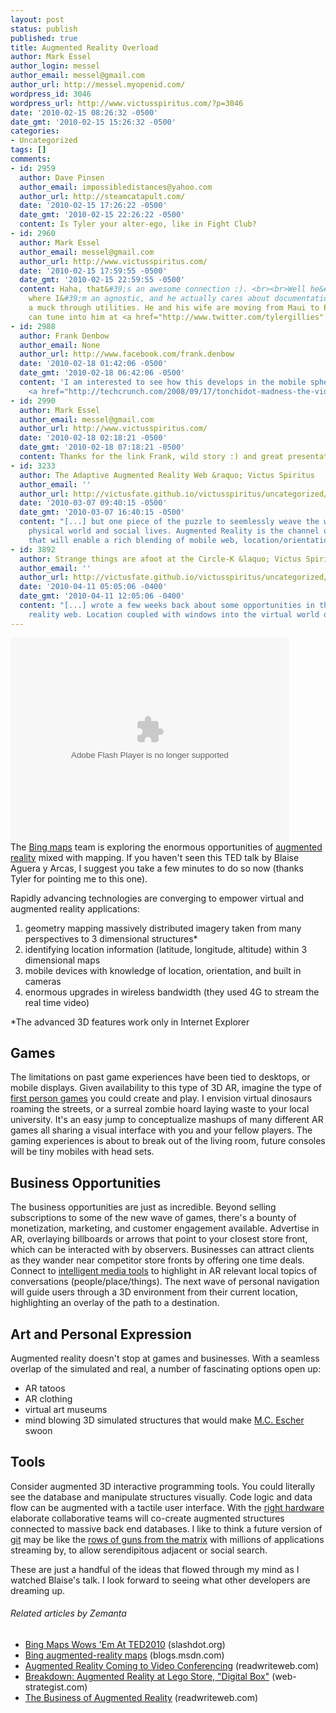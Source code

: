 ```yaml
---
layout: post
status: publish
published: true
title: Augmented Reality Overload
author: Mark Essel
author_login: messel
author_email: messel@gmail.com
author_url: http://messel.myopenid.com/
wordpress_id: 3046
wordpress_url: http://www.victusspiritus.com/?p=3046
date: '2010-02-15 08:26:32 -0500'
date_gmt: '2010-02-15 15:26:32 -0500'
categories:
- Uncategorized
tags: []
comments:
- id: 2959
  author: Dave Pinsen
  author_email: impossibledistances@yahoo.com
  author_url: http://steamcatapult.com/
  date: '2010-02-15 17:26:22 -0500'
  date_gmt: '2010-02-15 22:26:22 -0500'
  content: Is Tyler your alter-ego, like in Fight Club?
- id: 2960
  author: Mark Essel
  author_email: messel@gmail.com
  author_url: http://www.victusspiritus.com/
  date: '2010-02-15 17:59:55 -0500'
  date_gmt: '2010-02-15 22:59:55 -0500'
  content: Haha, that&#39;s an awesome connection :). <br><br>Well he&#39;s religious
    where I&#39;m an agnostic, and he actually cares about documentation where I run
    a muck through utilities. He and his wife are moving from Maui to Portland. You
    can tune into him at <a href="http://www.twitter.com/tylergillies" rel="nofollow">http://www.twitter.com/tylergillies</a>
- id: 2988
  author: Frank Denbow
  author_email: None
  author_url: http://www.facebook.com/frank.denbow
  date: '2010-02-18 01:42:06 -0500'
  date_gmt: '2010-02-18 06:42:06 -0500'
  content: 'I am interested to see how this develops in the mobile sphere (a la Tonchidot:
    <a href="http://techcrunch.com/2008/09/17/tonchidot-madness-the-video/" rel="nofollow">http://techcrunch.com/2008/09/17/tonchidot-madn...</a>)'
- id: 2990
  author: Mark Essel
  author_email: messel@gmail.com
  author_url: http://www.victusspiritus.com/
  date: '2010-02-18 02:18:21 -0500'
  date_gmt: '2010-02-18 07:18:21 -0500'
  content: Thanks for the link Frank, wild story :) and great presentation by Iguchi.
- id: 3233
  author: The Adaptive Augmented Reality Web &raquo; Victus Spiritus
  author_email: ''
  author_url: http://victusfate.github.io/victusspiritus/uncategorized/2010/03/07/the-adaptive-augmented-reality-web/
  date: '2010-03-07 09:40:15 -0500'
  date_gmt: '2010-03-07 16:40:15 -0500'
  content: "[...] but one piece of the puzzle to seemlessly weave the web within our
    physical world and social lives. Augmented Reality is the channel of opportunity
    that will enable a rich blending of mobile web, location/orientation, [...]"
- id: 3892
  author: Strange things are afoot at the Circle-K &laquo; Victus Spiritus
  author_email: ''
  author_url: http://victusfate.github.io/victusspiritus/uncategorized/2010/04/11/strange-things-are-afoot-at-the-circle-k/
  date: '2010-04-11 05:05:06 -0400'
  date_gmt: '2010-04-11 12:05:06 -0400'
  content: "[...] wrote a few weeks back about some opportunities in the augmented
    reality web. Location coupled with windows into the virtual world open up [...]"
---
```

<p><object classid="clsid:d27cdb6e-ae6d-11cf-96b8-444553540000" width="446" height="326" codebase="http://download.macromedia.com/pub/shockwave/cabs/flash/swflash.cab#version=6,0,40,0"><param name="allowFullScreen" value="true" /><param name="wmode" value="transparent" /><param name="bgColor" value="#ffffff" /><param name="flashvars" value="vu=http://video.ted.com/talks/dynamic/BlaiseAguerayArcas_2010-medium.mp4&amp;su=http://images.ted.com/images/ted/tedindex/embed-posters/BlaiseAgueraYArcas-2010.embed_thumbnail.jpg&amp;vw=432&amp;vh=240&amp;ap=0&amp;ti=766&amp;introDuration=16500&amp;adDuration=4000&amp;postAdDuration=2000&amp;adKeys=talk=blaise_aguera;year=2010;theme=a_taste_of_ted2010;theme=the_creative_spark;theme=new_on_ted_com;event=TED2010;&amp;preAdTag=tconf.ted/embed;tile=1;sz=512x288;" /><param name="src" value="http://video.ted.com/assets/player/swf/EmbedPlayer.swf" /><param name="bgcolor" value="#ffffff" /><param name="allowfullscreen" value="true" /><embed type="application/x-shockwave-flash" width="446" height="326" src="http://video.ted.com/assets/player/swf/EmbedPlayer.swf" flashvars="vu=http://video.ted.com/talks/dynamic/BlaiseAguerayArcas_2010-medium.mp4&amp;su=http://images.ted.com/images/ted/tedindex/embed-posters/BlaiseAgueraYArcas-2010.embed_thumbnail.jpg&amp;vw=432&amp;vh=240&amp;ap=0&amp;ti=766&amp;introDuration=16500&amp;adDuration=4000&amp;postAdDuration=2000&amp;adKeys=talk=blaise_aguera;year=2010;theme=a_taste_of_ted2010;theme=the_creative_spark;theme=new_on_ted_com;event=TED2010;&amp;preAdTag=tconf.ted/embed;tile=1;sz=512x288;" bgcolor="#ffffff" wmode="transparent" allowfullscreen="true"></embed></object><br />
The <a class="zem_slink" title="Bing Maps" rel="homepage" href="http://www.bing.com/maps">Bing maps</a> team is exploring the enormous opportunities of <a class="zem_slink" title="Augmented reality" rel="wikipedia" href="http://en.wikipedia.org/wiki/Augmented_reality">augmented reality</a> mixed with mapping. If you haven't seen this TED talk by Blaise Aguera y Arcas, I suggest you take a few minutes to do so now (thanks Tyler for pointing me to this one).</p>
<p>Rapidly advancing technologies are converging to empower virtual and augmented reality applications:</p>
<ol>
<li>geometry mapping massively distributed imagery taken from many perspectives to 3 dimensional structures*</li>
<li>identifying location information (latitude, longitude, altitude) within 3 dimensional maps</li>
<li>mobile devices with knowledge of location, orientation, and built in cameras</li>
<li>enormous upgrades in wireless bandwidth (they used 4G to stream the real time video)</li>
</ol>
<p>*The advanced 3D features work only in Internet Explorer</p>
<h2>Games</h2>
<p>The limitations on past game experiences have been tied to desktops, or mobile displays. Given availability to this type of 3D AR, imagine the type of <a href="http://www.youtube.com/watch?v=wJItdmumxYY&amp;feature=player_embedded">first person games</a> you could create and play. I envision virtual dinosaurs roaming the streets, or a surreal zombie hoard laying waste to your local university. It's an easy jump to conceptualize mashups of many different AR games all sharing a visual interface with you and your fellow players. The gaming experiences is about to break out of the living room, future consoles will be tiny mobiles with head sets.</p>
<h2>Business Opportunities</h2>
<p>The business opportunities are just as incredible. Beyond selling subscriptions to some of the new wave of games, there's a bounty of monetization, marketing, and customer engagement available. Advertise in AR, overlaying billboards or arrows that point to your closest store front, which can be interacted with by observers. Businesses can attract clients as they wander near competitor store fronts by offering one time deals. Connect to <a href="http://victusmedia.com">intelligent media tools</a> to highlight in AR relevant local topics of conversations (people/place/things). The next wave of personal navigation will guide users through a 3D environment from their current location, highlighting an overlay of the path to a destination.</p>
<h2>Art and Personal Expression</h2>
<p>Augmented reality doesn't stop at games and businesses. With a seamless overlap of the simulated and real, a number of fascinating options open up:</p>
<ul>
<li>AR tatoos</li>
<li>AR clothing</li>
<li>virtual art museums</li>
<li>mind blowing 3D simulated structures that would make <a href="http://www.bing.com/images/search?q=mc+escher&amp;go=&amp;form=QBIL&amp;qs=n&amp;sc=8-3">M.C. Escher </a>swoon</li>
</ul>
<h2>Tools</h2>
<p>Consider augmented 3D interactive programming tools. You could literally see the database and manipulate structures visually. Code logic and data flow can be augmented with a tactile user interface. With the <a href="http://victusfate.github.io/victusspiritus/uncategorized/2010/01/29/the-ideal-computer-converges-on-invisible/">right hardware </a>elaborate collaborative teams will co-create augmented structures connected to massive back end databases. I like to think a future version of <a href="http://victusfate.github.io/victusspiritus/uncategorized/2010/02/09/gotta-grock-git/">git</a> may be like the <a href="http://www.youtube.com/watch?v=Y70vcs3oV14">rows of guns from the matrix</a> with millions of applications streaming by, to allow serendipitous adjacent or social search.</p>
<p>These are just a handful of the ideas that flowed through my mind as I watched Blaise's talk. I look forward to seeing what other developers are dreaming up.</p>
<h6 class="zemanta-related-title" style="font-size: 1em;">Related articles by Zemanta</h6>
<ul class="zemanta-article-ul">
<li class="zemanta-article-ul-li"><a href="http://slashdot.org/story/10/02/14/1340204/Bing-Maps-Wows-Em-At-TED2010?from=rss">Bing Maps Wows 'Em At TED2010</a> (slashdot.org)</li>
<li class="zemanta-article-ul-li"><a href="http://blogs.msdn.com/stevecla01/archive/2010/02/14/bing-augmented-reality-maps.aspx">Bing augmented-reality maps</a> (blogs.msdn.com)</li>
<li class="zemanta-article-ul-li"><a href="http://www.readwriteweb.com/archives/augmented_reality_video_conferencing.php">Augmented Reality Coming to Video Conferencing</a> (readwriteweb.com)</li>
<li class="zemanta-article-ul-li"><a href="http://www.web-strategist.com/blog/2009/11/16/video-augmented-reality-at-lego-store-digital-box/">Breakdown: Augmented Reality at Lego Store, "Digital Box"</a> (web-strategist.com)</li>
<li class="zemanta-article-ul-li"><a href="http://www.readwriteweb.com/archives/the_business_of_augmented_reality_event.php">The Business of Augmented Reality</a> (readwriteweb.com)</li>
</ul>

